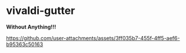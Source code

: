 # vivaldi-gutter
**Without Anything!!!**

https://github.com/user-attachments/assets/3ff035b7-455f-4ff5-aef6-b95363c50163
